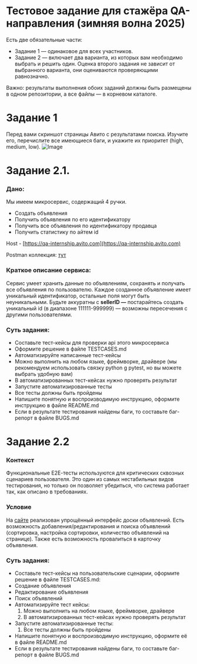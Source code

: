 # Тестовое задание для стажёра QA-направления (зимняя волна 2025)

Есть  две обязательные части:
* Задание 1 — одинаковое для всех участников.  
* Задание 2 — включает два варианта, из которых вам необходимо выбрать и решить один. Оценка второго задания не зависит от выбранного варианта, они оцениваются проверяющими равнозначно.

Важно: результаты выполнения обоих заданий должны быть размещены в одном репозитории, а все файлы — в корневом каталоге.

# Задание 1
Перед вами скриншот страницы Авито с результатами поиска. Изучите его, перечислите все имеющиеся баги, и укажите их приоритет (high, medium, low).
![Image](https://github.com/user-attachments/assets/a8c18dc6-bd16-4ba0-b152-2762922d542c)

# Задание 2.1.
### Дано:
Мы имеем микросервис, содержащий 4 ручки.

* Создать объявления  
* Получить объявления по его идентификатору  
* Получить все объявления по идентификатору продавца  
* Получить статистику по айтем id

Host - [https://qa-internship.avito.com](https://qa-internship.avito.com)

Postman коллекция: [тут](https://drive.google.com/file/d/1j6Q3aAsoy-L96XBhfvA6OOzrYrwNz4h9/view?usp=sharing)

### Краткое описание сервиса:

Сервис умеет хранить данные по объявлениям, сохранять и получать все объявления по пользователю. Каждое созданное объявление имеет уникальный идентификатор, остальные поля могут быть неуникальными.
Будьте аккуратны с **sellerID —** постарайтесь создать уникальный id (в диапазоне 111111-999999) — возможны пересечения с другими пользователями.

### Суть задания: 
* Составьте тест-кейсы для проверки api этого микросервиса  
* Оформите решение в файле TESTCASES.md  
* Автоматизируйте написанные тест-кейсы   
* Можно выполнить на любом языке, фреймворке, драйвере (мы рекомендуем использовать связку python g pytest, но вы можете выбрать удобную вам)  
* В автоматизированных тест-кейсах нужно проверять результат  
* Запустите автоматизированные тесты  
* Все тесты должны быть пройдены  
* Напишите понятную и воспроизводимую инструкцию, оформите инструкцию в файле README.md  
* Если в результате тестирования найдены баги, то составьте баг-репорт в файле BUGS.md

# Задание 2.2
### Контекст
Функциональные Е2Е-тесты используются для критических сквозных сценариев пользователя. Это один из самых нестабильных видов тестирования, но только он позволяет убедиться, что система работает так, как описано в требованиях.

### Условие
На [сайте](http://tech-avito-intern.jumpingcrab.com/) реализован упрощённый интерфейс доски объявлений. Есть возможность добавления/редактирования и поиска объявлений (сортировка, настройка сортировки, количество объявлений на странице). Также есть возможность провалиться в карточку объявления.

### Суть задания:
* Составьте тест-кейсы на пользовательские сценарии, оформите решение в файле TESTCASES.md:   
* Создание объявления  
* Редактирование объявления  
* Поиск объявлений  
* Автоматизируйте тест кейсы:    
   1. Можно выполнить на любом языке, фреймворке, драйвере    
   2. В автоматизированных тест-кейсах нужно проверять результат  
* Запустите автоматизированные тесты:  
   1. Все тесты должны быть пройдены   
* Напишите понятную и воспроизводимую инструкцию, оформите её в файле README.md  
* Если в результате тестирования найдены баги, то составьте баг-репорт в файле BUGS.md 
